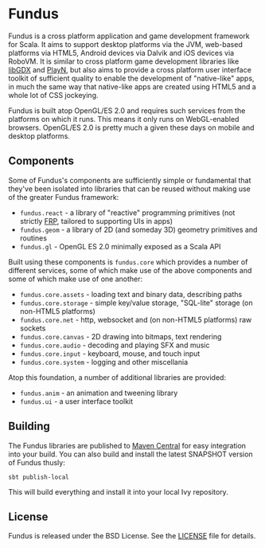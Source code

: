 # Fundus

Fundus is a cross platform application and game development framework for Scala. It aims to support
desktop platforms via the JVM, web-based platforms via HTML5, Android devices via Dalvik and iOS
devices via RoboVM. It is similar to cross platform game development libraries like [libGDX] and
[PlayN], but also aims to provide a cross platform user interface toolkit of sufficient quality to
enable the development of "native-like" apps, in much the same way that native-like apps are
created using HTML5 and a whole lot of CSS jockeying.

Fundus is built atop OpenGL/ES 2.0 and requires such services from the platforms on which it runs.
This means it only runs on WebGL-enabled browsers. OpenGL/ES 2.0 is pretty much a given these days
on mobile and desktop platforms.

## Components

Some of Fundus's components are sufficiently simple or fundamental that they've been isolated into
libraries that can be reused without making use of the greater Fundus framework:

  * `fundus.react` - a library of "reactive" programming primitives (not strictly [FRP], tailored to
                     supporting UIs in apps)
  * `fundus.geom`  - a library of 2D (and someday 3D) geometry primitives and routines
  * `fundus.gl`    - OpenGL ES 2.0 minimally exposed as a Scala API

Built using these components is `fundus.core` which provides a number of different services, some
of which make use of the above components and some of which make use of one another:

  * `fundus.core.assets` - loading text and binary data, describing paths
  * `fundus.core.storage` - simple key/value storage, "SQL-lite" storage (on non-HTML5 platforms)
  * `fundus.core.net` - http, websocket and (on non-HTML5 platforms) raw sockets
  * `fundus.core.canvas` - 2D drawing into bitmaps, text rendering
  * `fundus.core.audio` - decoding and playing SFX and music
  * `fundus.core.input` - keyboard, mouse, and touch input
  * `fundus.core.system` - logging and other miscellania

Atop this foundation, a number of additional libraries are provided:

  * `fundus.anim` - an animation and tweening library
  * `fundus.ui` - a user interface toolkit

## Building

The Fundus libraries are published to [Maven Central] for easy integration into your build. You can
also build and install the latest SNAPSHOT version of Fundus thusly:

    sbt publish-local

This will build everything and install it into your local Ivy repository.

## License

Fundus is released under the BSD License. See the [LICENSE] file for details.

[libGDX]: https://github.com/libgdx/libgdx
[PlayN]: https://code.google.com/p/playn/
[FRP]: http://en.wikipedia.org/wiki/Functional_reactive_programming
[LICENSE]: https://github.com/samskivert/fundus/blob/master/LICENSE
[Maven Central]: http://repo2.maven.org/maven2/com/samskivert/fundus/
